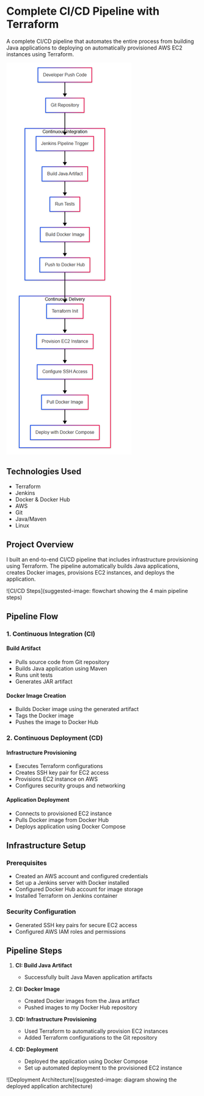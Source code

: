 # Complete CI/CD Pipeline with Terraform

A complete CI/CD pipeline that automates the entire process from building Java applications to deploying on automatically provisioned AWS EC2 instances using Terraform.

   ![diagram](https://github.com/Princeton45/terraform-complete-cicd/blob/main/images/diagram.jpg)

## Technologies Used
- Terraform
- Jenkins
- Docker & Docker Hub
- AWS
- Git
- Java/Maven
- Linux

## Project Overview

I built an end-to-end CI/CD pipeline that includes infrastructure provisioning using Terraform. The pipeline automatically builds Java applications, creates Docker images, provisions EC2 instances, and deploys the application.

![CI/CD Steps](suggested-image: flowchart showing the 4 main pipeline steps)

## Pipeline Flow

### 1. Continuous Integration (CI)
#### Build Artifact
- Pulls source code from Git repository
- Builds Java application using Maven
- Runs unit tests
- Generates JAR artifact

#### Docker Image Creation
- Builds Docker image using the generated artifact
- Tags the Docker image
- Pushes the image to Docker Hub

### 2. Continuous Deployment (CD)
#### Infrastructure Provisioning
- Executes Terraform configurations
- Creates SSH key pair for EC2 access
- Provisions EC2 instance on AWS
- Configures security groups and networking

#### Application Deployment
- Connects to provisioned EC2 instance
- Pulls Docker image from Docker Hub
- Deploys application using Docker Compose

## Infrastructure Setup

### Prerequisites
- Created an AWS account and configured credentials
- Set up a Jenkins server with Docker installed
- Configured Docker Hub account for image storage
- Installed Terraform on Jenkins container

### Security Configuration
- Generated SSH key pairs for secure EC2 access
- Configured AWS IAM roles and permissions

## Pipeline Steps

1. **CI: Build Java Artifact**
   - Successfully built Java Maven application artifacts
   
2. **CI: Docker Image**
   - Created Docker images from the Java artifact
   - Pushed images to my Docker Hub repository

3. **CD: Infrastructure Provisioning**
   - Used Terraform to automatically provision EC2 instances
   - Added Terraform configurations to the Git repository

4. **CD: Deployment**
   - Deployed the application using Docker Compose
   - Set up automated deployment to the provisioned EC2 instance

![Deployment Architecture](suggested-image: diagram showing the deployed application architecture)

